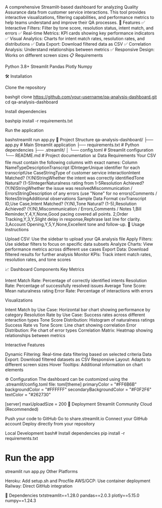 A comprehensive Streamlit-based dashboard for analyzing Quality Assurance data from customer service interactions. This tool provides interactive visualizations, filtering capabilities, and performance metrics to help teams understand and improve their QA processes.
🚀 Features
✅ Interactive Filters: Filter by tone score, resolution status, intent match, and errors
✅ Real-time Metrics: KPI cards showing key performance indicators
✅ Visual Analytics: Charts for intent match rates, resolution rates, and distributions
✅ Data Export: Download filtered data as CSV
✅ Correlation Analysis: Understand relationships between metrics
✅ Responsive Design: Works on different screen sizes
📋 Requirements

Python 3.8+
Streamlit
Pandas
Plotly
Numpy

🛠️ Installation

Clone the repository

bashgit clone https://github.com/your-username/qa-analysis-dashboard.git
cd qa-analysis-dashboard

Install dependencies

bashpip install -r requirements.txt

Run the application

bashstreamlit run app.py
📁 Project Structure
qa-analysis-dashboard/
├── app.py                 # Main Streamlit application
├── requirements.txt       # Python dependencies
├── .streamlit/
│   └── config.toml       # Streamlit configuration
└── README.md             # Project documentation
📊 Data Requirements
Your CSV file must contain the following columns with exact names:
Column NameTypeDescriptionTranscript IDIntegerUnique identifier for each transcriptUse CaseStringType of customer service interactionIntent Matched? (Y/N)StringWhether the intent was correctly identifiedTone Natural? (1-5)IntegerNaturalness rating from 1-5Resolution Achieved? (Y/N)StringWhether the issue was resolvedMiscommunication / ErrorsStringDescription of any errors (use "None" for no errors)Comments / NotesStringAdditional observations
Sample Data Format
csvTranscript ID,Use Case,Intent Matched? (Y/N),Tone Natural? (1-5),Resolution Achieved? (Y/N),Miscommunication / Errors,Comments / Notes
1,Bill Reminder,Y,4,Y,None,Good pacing covered all points.
2,Order Tracking,Y,3,Y,Slight delay in response,Rephrase last line for clarity.
3,Account Opening,Y,5,Y,None,Excellent tone and follow-up.
🎯 Usage Instructions

Upload CSV: Use the sidebar to upload your QA analysis file
Apply Filters: Use sidebar filters to focus on specific data subsets
Analyze Charts: View performance metrics across different use cases
Export Data: Download filtered results for further analysis
Monitor KPIs: Track intent match rates, resolution rates, and tone scores

📈 Dashboard Components
Key Metrics

Intent Match Rate: Percentage of correctly identified intents
Resolution Rate: Percentage of successfully resolved issues
Average Tone Score: Mean naturalness rating
Error Rate: Percentage of interactions with errors

Visualizations

Intent Match by Use Case: Horizontal bar chart showing performance by category
Resolution Rate by Use Case: Success rates across different interaction types
Tone Score Distribution: Histogram of naturalness ratings
Success Rate vs Tone Score: Line chart showing correlation
Error Distribution: Pie chart of error types
Correlation Matrix: Heatmap showing relationships between metrics

Interactive Features

Dynamic Filtering: Real-time data filtering based on selected criteria
Data Export: Download filtered datasets as CSV
Responsive Layout: Adapts to different screen sizes
Hover Tooltips: Additional information on chart elements

⚙️ Configuration
The dashboard can be customized using the .streamlit/config.toml file:
toml[theme]
primaryColor = "#FF6B6B"
backgroundColor = "#FFFFFF"
secondaryBackgroundColor = "#F0F2F6"
textColor = "#262730"

[server]
maxUploadSize = 200
🚀 Deployment
Streamlit Community Cloud (Recommended)

Push your code to GitHub
Go to share.streamlit.io
Connect your GitHub account
Deploy directly from your repository

Local Development
bash# Install dependencies
pip install -r requirements.txt

# Run the app
streamlit run app.py
Other Platforms

Heroku: Add setup.sh and Procfile
AWS/GCP: Use container deployment
Railway: Direct GitHub integration

🔧 Dependencies
txtstreamlit==1.28.0
pandas==2.0.3
plotly==5.15.0
numpy==1.24.3
